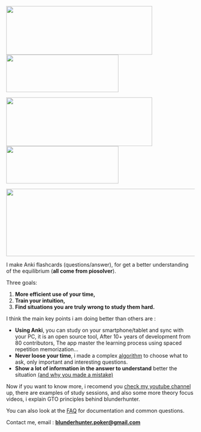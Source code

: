 [<img align="center" width="390" height="130" src="https://i.imgur.com/HlpOH0C.jpg">](https://payhip.com/BlunderHunter)[<img align="center" width="300" height="100" src="https://i.imgur.com/GNoJdNN.jpg">](FAQ.md)

[<img align="center" width="390" height="130" src="https://i.imgur.com/sSsFPeH.jpg">](https://www.youtube.com/channel/UC8v7NiZJeArSb03ukf86bKA) [<img align="center" width="300" height="100" src="https://i.imgur.com/5w9Ynsj.png">](https://www.twitch.tv/blunderhunter)

[<img src="https://i.imgur.com/khmrS9G.jpg" width="700" height="180">](https://twitter.com/BlunderHunter1)


I make Anki flashcards (questions/answer), for get a better understanding of the equilibrium (**all come from piosolver**).  

Three goals: 

1. **More efficient use of your time,**
2. **Train your intuition,**
3. **Find situations you are truly wrong to study them hard.**

I think the main key points i am doing better than others are : 

- **Using Anki**, you can study on your smartphone/tablet and sync with your PC, it is an open source tool, After 10+ years of development from 80 contributors, The app master the learning process using spaced repetition memorization... 
- **Never loose your time**, i made a complex [algorithm](https://blunderhunter.com/FAQ.html#How-did-you-choose-interesting-and-important-questions) to choose what to ask, only important and interesting questions. 
- **Show a lot of information in the answer to understand** better the situation [(and why you made a mistake)](https://blunderhunter.com/FAQ.html#What-am-i-seeing-caption)



Now if you want to know more, i recomend you [check my youtube channel](https://www.youtube.com/channel/UC8v7NiZJeArSb03ukf86bKA) up, there are examples of study sessions, and also some more theory focus videos, i explain GTO principles behind blunderhunter.  

You can also look at the [FAQ](https://blunderhunter.com/FAQ.html) for documentation and common questions.

Contact me, email : **blunderhunter.poker@gmail.com**

